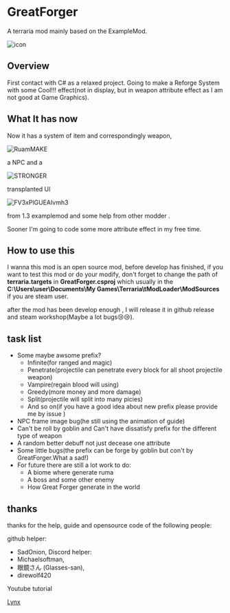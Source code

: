 # GreatForger
A terraria mod mainly based on the ExampleMod.

![icon](https://zideapicbed.oss-cn-shanghai.aliyuncs.com/img/icon.png)

## Overview

First contact with C# as a relaxed project. Going to make a Reforge System with some Cool!!! effect(not in display, but in weapon attribute effect as I am not good at Game Graphics). 

## What It has now

Now it has a system of item and correspondingly weapon, 

![RuamMAKE](https://zideapicbed.oss-cn-shanghai.aliyuncs.com/img/RuamMAKE.png)

a NPC and a 

![STRONGER](https://zideapicbed.oss-cn-shanghai.aliyuncs.com/img/STRONGER.gif)

transplanted UI

![FV3xPlGUEAIvmh3](https://zideapicbed.oss-cn-shanghai.aliyuncs.com/img/FV3xPlGUEAIvmh3.png)

from 1.3 examplemod and some help from other modder . 

Sooner I'm going to code some more attribute effect in my free time.

## How to use this

I wanna this mod is an open source mod, before develop has finished, if you want to test this mod or do your modify, don't forget to change the path of **terraria.targets** in **GreatForger.csproj** which usually in the **C:\Users\user\Documents\My Games\Terraria\tModLoader\ModSources** if you are steam user.

after the mod has been develop enough , I will release it in github release and steam workshop(Maybe a lot bugs😢😢).


## task list
- Some maybe awsome prefix?
  - Infinite(for ranged and magic)
  - Penetrate(projectile can penetrate every block for all shoot projectile weapon)
  - Vampire(regain blood will using)
  - Greedy(more money and more damage)
  - Split(projectile will split into many picies)
  - And so on(if you have a good idea about new prefix please provide me by issue )
- NPC frame image bug(he still using the animation of guide)
- Can't be roll by goblin and Can't have dissatisfy prefix for the different type of weapon
- A random better debuff not just decease one attribute
- Some little bugs(the prefix can be forge by goblin but con't by GreatForger.What a sad!)
- For future there are still a lot work to do:
  - A biome where generate ruma
  - A boss and some other enemy
  - How Great Forger generate in the world


## thanks

thanks for the help, guide and opensource code of the following people:

github helper:
- SadOnion, 
Discord helper:
- Michaelsoftman,
- 眼鏡さん (Glasses-san), 
- direwolf420

Youtube tutorial

[Lynx](https://www.youtube.com/c/FoolstudiosLynx)

